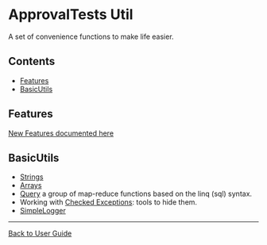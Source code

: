 <a id="top"></a>

# ApprovalTests Util
A set of convenience functions to make life easier.

<!-- toc -->
## Contents

  * [Features](#features)
  * [BasicUtils](#basicutils)<!-- endToc -->

## Features
[New Features documented here](Features.md#top)

## BasicUtils

* [Strings](StringUtils.md#top)
* [Arrays](ArrayUtils.md#top)
* [Query](Queryable.md#top) a group of map-reduce functions based on the linq (sql) syntax.
* Working with [Checked Exceptions](RuntimeExceptions.md#top): tools to hide them.
* [SimpleLogger](reference/SimpleLogger.md#top) 

---

[Back to User Guide](README.md#top)
